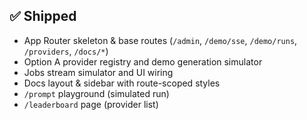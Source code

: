 ## ✅ Shipped
- App Router skeleton & base routes (`/admin`, `/demo/sse`, `/demo/runs`, `/providers`, `/docs/*`)
- Option A provider registry and demo generation simulator
- Jobs stream simulator and UI wiring
- Docs layout & sidebar with route-scoped styles
- `/prompt` playground (simulated run)
- `/leaderboard` page (provider list)

